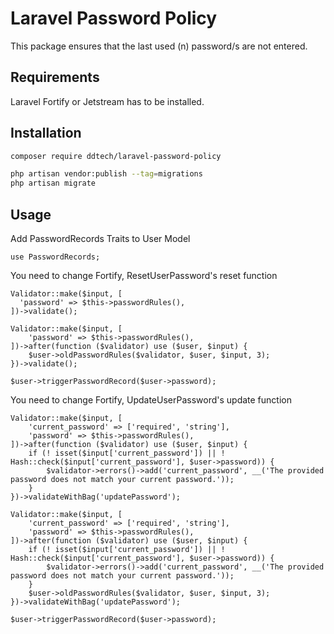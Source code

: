 # Laravel Password Policy

This package ensures that the last used (n) password/s are not entered.

## Requirements

Laravel Fortify or Jetstream has to be installed. 

## Installation

```bash
composer require ddtech/laravel-password-policy
```

```bash
php artisan vendor:publish --tag=migrations
php artisan migrate
```

## Usage

Add PasswordRecords Traits to User Model

```
use PasswordRecords;
```

You need to change Fortify, ResetUserPassword's reset function

```  
Validator::make($input, [
  'password' => $this->passwordRules(),
])->validate();
```

```
Validator::make($input, [
    'password' => $this->passwordRules(),
])->after(function ($validator) use ($user, $input) {
    $user->oldPasswordRules($validator, $user, $input, 3);
})->validate();

$user->triggerPasswordRecord($user->password);
```

You need to change Fortify, UpdateUserPassword's update function

```
Validator::make($input, [
    'current_password' => ['required', 'string'],
    'password' => $this->passwordRules(),
])->after(function ($validator) use ($user, $input) {
    if (! isset($input['current_password']) || ! Hash::check($input['current_password'], $user->password)) {
        $validator->errors()->add('current_password', __('The provided password does not match your current password.'));
    }
})->validateWithBag('updatePassword');
```

```
Validator::make($input, [
    'current_password' => ['required', 'string'],
    'password' => $this->passwordRules(),
])->after(function ($validator) use ($user, $input) {
    if (! isset($input['current_password']) || ! Hash::check($input['current_password'], $user->password)) {
        $validator->errors()->add('current_password', __('The provided password does not match your current password.'));
    }
    $user->oldPasswordRules($validator, $user, $input, 3);
})->validateWithBag('updatePassword');

$user->triggerPasswordRecord($user->password);
```
